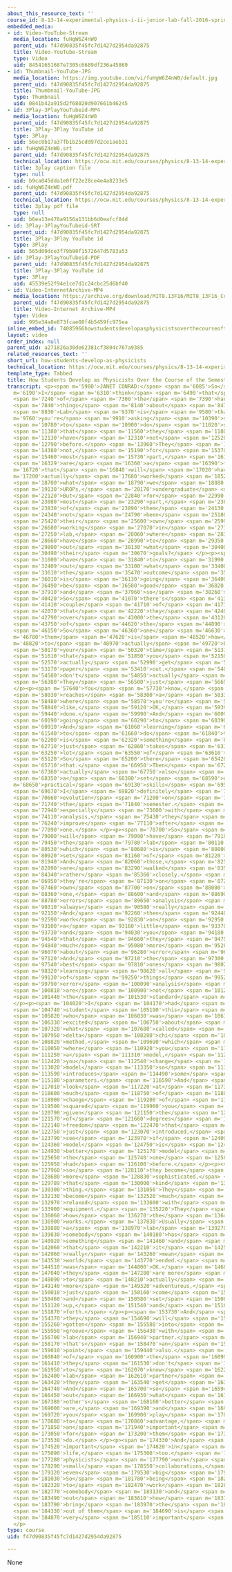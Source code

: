 ```yaml
---
about_this_resource_text: ''
course_id: 8-13-14-experimental-physics-i-ii-junior-lab-fall-2016-spring-2017
embedded_media:
- id: Video-YouTube-Stream
  media_location: fuHgW6Z4nW0
  parent_uid: f47d90835f45fc7d1427d2954da92875
  title: Video-YouTube-Stream
  type: Video
  uid: 84541651687e7305c6689df236a45869
- id: Thumbnail-YouTube-JPG
  media_location: https://img.youtube.com/vi/fuHgW6Z4nW0/default.jpg
  parent_uid: f47d90835f45fc7d1427d2954da92875
  title: Thumbnail-YouTube-JPG
  type: Thumbnail
  uid: 0841b42a915d2f68020d907661b46245
- id: 3Play-3PlayYouTubeid-MP4
  media_location: fuHgW6Z4nW0
  parent_uid: f47d90835f45fc7d1427d2954da92875
  title: 3Play-3Play YouTube id
  type: 3Play
  uid: 56ec0b17a37fb1b25cdd97d2ce1aeb31
- id: fuHgW6Z4nW0.srt
  parent_uid: f47d90835f45fc7d1427d2954da92875
  technical_location: https://ocw.mit.edu/courses/physics/8-13-14-experimental-physics-i-ii-junior-lab-fall-2016-spring-2017/instructor-insights/prof.-janet-conrads-insights/how-students-develop-as-physicists/fuHgW6Z4nW0.srt
  title: 3play caption file
  type: null
  uid: b9ca045dda1e0ff22e28ce4e4a8233e5
- id: fuHgW6Z4nW0.pdf
  parent_uid: f47d90835f45fc7d1427d2954da92875
  technical_location: https://ocw.mit.edu/courses/physics/8-13-14-experimental-physics-i-ii-junior-lab-fall-2016-spring-2017/instructor-insights/prof.-janet-conrads-insights/how-students-develop-as-physicists/fuHgW6Z4nW0.pdf
  title: 3play pdf file
  type: null
  uid: b6ea13e478a9156a131bb6d0eafcf84d
- id: 3Play-3PlayYouTubeid-SRT
  parent_uid: f47d90835f45fc7d1427d2954da92875
  title: 3Play-3Play YouTube id
  type: 3Play
  uid: 565d09dce3f79b90f1572647d5783a53
- id: 3Play-3PlayYouTubeid-PDF
  parent_uid: f47d90835f45fc7d1427d2954da92875
  title: 3Play-3Play YouTube id
  type: 3Play
  uid: 45539e52f94e1ce7d1c24cbc25d6bf40
- id: Video-InternetArchive-MP4
  media_location: https://archive.org/download/MIT8.13F16/MIT8_13F16_Conrad_Students_Develop_as_Physicists_300k.mp4
  parent_uid: f47d90835f45fc7d1427d2954da92875
  title: Video-Internet Archive-MP4
  type: Video
  uid: 995e34a8e873fcae08f4b5459fc975ea
inline_embed_id: 74085966howstudentsdevelopasphysicistsoverthecourseofthesemester94759650
layout: video
order_index: null
parent_uid: a271826a30de62381cf3804c767a9385
related_resources_text: ''
short_url: how-students-develop-as-physicists
technical_location: https://ocw.mit.edu/courses/physics/8-13-14-experimental-physics-i-ii-junior-lab-fall-2016-spring-2017/instructor-insights/prof.-janet-conrads-insights/how-students-develop-as-physicists
template_type: Tabbed
title: How Students Develop as Physicists Over the Course of the Semester
transcript: <p><span m='5980'>JANET CONRAD:</span> <span m='6085'>So</span> <span
  m='6190'>I</span> <span m='6310'>think</span> <span m='6490'>that</span> <span m='7060'>one</span>
  <span m='7240'>of</span> <span m='7300'>the</span> <span m='7390'>hardest</span>
  <span m='7840'>things</span> <span m='8140'>about</span> <span m='8470'>Junior</span>
  <span m='8830'>Lab</span> <span m='9370'>is</span> <span m='9580'>that</span> <span
  m='9760'>you're</span> <span m='9910'>asking</span> <span m='10390'>students</span>
  <span m='10780'>to</span> <span m='10900'>do</span> <span m='11020'>something</span>
  <span m='11380'>that</span> <span m='11560'>they</span> <span m='11800'>really</span>
  <span m='12130'>have</span> <span m='12310'>not</span> <span m='12520'>done</span>
  <span m='12790'>before.</span> <span m='13960'>They</span> <span m='14170'>have</span>
  <span m='14380'>not,</span> <span m='15190'>for</span> <span m='15370'>the</span>
  <span m='15460'>most</span> <span m='15730'>part,</span> <span m='16149'>there</span>
  <span m='16329'>are</span> <span m='16360'>a</span> <span m='16390'>few</span> <span
  m='16720'>that</span> <span m='16840'>will</span> <span m='17020'>have</span> <span
  m='17200'>actually</span> <span m='17680'>worked</span> <span m='18520'>as</span>
  <span m='18700'>what</span> <span m='18790'>we</span> <span m='18880'>call</span>
  <span m='19130'>UROPs,</span> <span m='20170'>undergraduate</span> <span m='21520'>researchers.</span>
  <span m='22120'>But</span> <span m='22840'>for</span> <span m='22990'>the</span>
  <span m='23080'>most</span> <span m='23290'>part,</span> <span m='23660'>most</span>
  <span m='23830'>of</span> <span m='23890'>them</span> <span m='24130'>have</span>
  <span m='24340'>not</span> <span m='24790'>been</span> <span m='25180'>on</span>
  <span m='25420'>their</span> <span m='25600'>own</span> <span m='25990'>independently</span>
  <span m='26680'>working</span> <span m='27070'>in</span> <span m='27190'>a</span>
  <span m='27250'>lab,</span> <span m='28060'>where</span> <span m='28330'>they</span>
  <span m='28660'>have</span> <span m='28990'>to</span> <span m='29350'>figure</span>
  <span m='29800'>out</span> <span m='30130'>what</span> <span m='30400'>are</span>
  <span m='30490'>their</span> <span m='30670'>goals?</span> </p><p><span m='31400'>They</span>
  <span m='31600'>have</span> <span m='31840'>to</span> <span m='31990'>figure</span>
  <span m='32409'>out</span> <span m='33100'>what</span> <span m='33400'>is</span>
  <span m='33610'>the</span> <span m='35470'>outcome</span> <span m='35890'>that</span>
  <span m='36010'>is</span> <span m='36130'>going</span> <span m='36400'>to</span>
  <span m='36490'>be</span> <span m='36580'>good</span> <span m='36820'>enough,</span>
  <span m='37910'>and</span> <span m='37960'>so</span> <span m='38260'>forth.</span>
  <span m='40420'>So</span> <span m='41070'>there's</span> <span m='41350'>a</span>
  <span m='41410'>couple</span> <span m='41710'>of</span> <span m='41770'>things</span>
  <span m='42070'>that</span> <span m='42220'>they</span> <span m='42400'>learn</span>
  <span m='42790'>over</span> <span m='43000'>the</span> <span m='43120'>arc</span>
  <span m='43750'>of</span> <span m='44620'>the</span> <span m='44890'>semester.</span>
  <span m='46150'>So</span> <span m='46360'>one</span> <span m='46630'>of</span> <span
  m='46780'>them</span> <span m='47620'>is</span> <span m='48520'>how</span> <span
  m='48820'>to</span> <span m='48970'>actually</span> <span m='49720'>budget</span>
  <span m='50170'>your</span> <span m='50320'>time</span> <span m='51310'>so</span>
  <span m='51610'>that</span> <span m='51850'>you</span> <span m='52150'>can</span>
  <span m='52570'>actually</span> <span m='52990'>get</span> <span m='53110'>a</span>
  <span m='53170'>paper</span> <span m='53410'>out.</span> <span m='54010'>Papers</span>
  <span m='54580'>don't</span> <span m='54850'>actually</span> <span m='55240'>end.</span>
  <span m='56380'>They</span> <span m='56500'>just</span> <span m='56650'>stop.</span>
  </p><p><span m='57640'>You</span> <span m='57730'>know,</span> <span m='57940'>there</span>
  <span m='58030'>reaches</span> <span m='58300'>a</span> <span m='58330'>point</span>
  <span m='58480'>where</span> <span m='58570'>you're</span> <span m='58690'>just</span>
  <span m='58840'>like,</span> <span m='59120'>OK,</span> <span m='59390'>I'm</span>
  <span m='59440'>done.</span> <span m='59990'>And</span> <span m='60090'>I'm</span>
  <span m='60190'>going</span> <span m='60290'>to</span> <span m='60390'>stop.</span>
  <span m='60910'>And</span> <span m='61060'>learning</span> <span m='61420'>how</span>
  <span m='61540'>to</span> <span m='61660'>do</span> <span m='61840'>that</span>
  <span m='62200'>is</span> <span m='62320'>something</span> <span m='62620'>that</span>
  <span m='62710'>just</span> <span m='62860'>takes</span> <span m='63190'>a</span>
  <span m='63250'>lot</span> <span m='63550'>of</span> <span m='63610'>practice.</span>
  <span m='65120'>So</span> <span m='65200'>there</span> <span m='65420'>is</span>
  <span m='65710'>that.</span> <span m='66950'>Then</span> <span m='67200'>they're</span>
  <span m='67360'>actually</span> <span m='67750'>also</span> <span m='68020'>learning</span>
  <span m='68350'>a</span> <span m='68380'>set</span> <span m='68590'>of</span> <span
  m='68650'>practical</span> <span m='69130'>skills</span> <span m='69520'>that</span>
  <span m='69670'>I</span> <span m='69820'>definitely</span> <span m='70420'>see</span>
  <span m='70660'>evolution</span> <span m='71200'>on</span> <span m='71440'>over</span>
  <span m='71740'>the</span> <span m='71840'>semester.</span> <span m='72400'>So</span>
  <span m='72940'>especially</span> <span m='73600'>with</span> <span m='73750'>error</span>
  <span m='74110'>analysis,</span> <span m='75430'>they</span> <span m='75700'>really</span>
  <span m='76240'>improve</span> <span m='77110'>after</span> <span m='77530'>lab</span>
  <span m='77890'>one.</span> </p><p><span m='78700'>So</span> <span m='78880'>they</span>
  <span m='79000'>will</span> <span m='79090'>have</span> <span m='79180'>done</span>
  <span m='79450'>the</span> <span m='79780'>lab</span> <span m='80110'>0,</span>
  <span m='80530'>which</span> <span m='80680'>is</span> <span m='80800'>the</span>
  <span m='80920'>set</span> <span m='81160'>of</span> <span m='81220'>three.</span>
  <span m='81940'>And</span> <span m='82060'>those,</span> <span m='82530'>they</span>
  <span m='82890'>are</span> <span m='83290'>walked</span> <span m='83590'>through</span>
  <span m='84340'>rather</span> <span m='85360'>closely.</span> <span m='86680'>Then,</span>
  <span m='86950'>they're</span> <span m='87130'>on</span> <span m='87280'>their</span>
  <span m='87460'>own</span> <span m='87700'>on</span> <span m='88000'>lab</span>
  <span m='88360'>one,</span> <span m='88600'>and</span> <span m='88690'>the</span>
  <span m='88780'>errors</span> <span m='89650'>analysis</span> <span m='90220'>is</span>
  <span m='90310'>always</span> <span m='90580'>really</span> <span m='90900'>interesting.</span>
  <span m='92150'>And</span> <span m='92260'>then</span> <span m='92440'>we</span>
  <span m='92590'>work</span> <span m='92830'>on</span> <span m='92950'>that</span>
  <span m='93100'>a</span> <span m='93160'>little</span> <span m='93370'>bit,</span>
  <span m='93730'>and</span> <span m='94030'>you</span> <span m='94180'>find</span>
  <span m='94540'>that</span> <span m='94660'>they</span> <span m='94750'>get</span>
  <span m='94840'>much</span> <span m='95080'>more</span> <span m='95260'>sophisticated</span>
  <span m='96070'>about</span> <span m='96280'>error</span> <span m='96580'>analysis.</span>
  <span m='97120'>And</span> <span m='97210'>the</span> <span m='97300'>very</span>
  <span m='97540'>best</span> <span m='97810'>ones</span> <span m='98020'>start</span>
  <span m='98320'>learning</span> <span m='98620'>all</span> <span m='98770'>kinds</span>
  <span m='99130'>of</span> <span m='99250'>things</span> <span m='99520'>about</span>
  <span m='99790'>error</span> <span m='100090'>analysis</span> <span m='100690'>that</span>
  <span m='100810'>are</span> <span m='100900'>not</span> <span m='101230'>just</span>
  <span m='101440'>the</span> <span m='101530'>standard</span> <span m='102040'>things.</span>
  </p><p><span m='104020'>I</span> <span m='104170'>had</span> <span m='104410'>a</span>
  <span m='104740'>student</span> <span m='105190'>this</span> <span m='105340'>semester</span>
  <span m='105820'>who</span> <span m='106030'>was</span> <span m='106180'>very</span>
  <span m='106330'>excited</span> <span m='106750'>about</span> <span m='106990'>learning</span>
  <span m='107320'>what</span> <span m='107680'>called</span> <span m='107830'>the</span>
  <span m='107950'>delta</span> <span m='108280'>chi</span> <span m='108460'>squared</span>
  <span m='108820'>method,</span> <span m='109690'>which</span> <span m='109900'>is</span>
  <span m='110050'>where</span> <span m='110920'>you</span> <span m='111130'>have</span>
  <span m='111250'>a</span> <span m='111310'>model,</span> <span m='112270'>and</span>
  <span m='112420'>you</span> <span m='112540'>change</span> <span m='112930'>your</span>
  <span m='113020'>model</span> <span m='113350'>so</span> <span m='113530'>it</span>
  <span m='113590'>introduces</span> <span m='114490'>some</span> <span m='114760'>extra</span>
  <span m='115180'>parameters.</span> <span m='116590'>And</span> <span m='116860'>you</span>
  <span m='117010'>look</span> <span m='117220'>at</span> <span m='117370'>how</span>
  <span m='118600'>much</span> <span m='118750'>of</span> <span m='118840'>a</span>
  <span m='118900'>change</span> <span m='119200'>of</span> <span m='119260'>chi</span>
  <span m='119500'>squared</span> <span m='119960'>you</span> <span m='120060'>get,</span>
  <span m='120790'>given</span> <span m='121150'>the</span> <span m='121240'>change</span>
  <span m='121570'>of</span> <span m='121660'>degrees</span> <span m='122050'>of</span>
  <span m='122140'>freedom</span> <span m='122470'>that</span> <span m='122590'>you</span>
  <span m='122750'>just</span> <span m='123070'>introduced,</span> <span m='123670'>to</span>
  <span m='123790'>see</span> <span m='123970'>if</span> <span m='124090'>that</span>
  <span m='124360'>model</span> <span m='124750'>is</span> <span m='124870'>a</span>
  <span m='124930'>better</span> <span m='125170'>model</span> <span m='125500'>than</span>
  <span m='125650'>the</span> <span m='125740'>one</span> <span m='125890'>you</span>
  <span m='125950'>had</span> <span m='126100'>before.</span> </p><p><span m='127250'>And</span>
  <span m='127960'>so</span> <span m='128110'>they become</span> <span m='128470'>much</span>
  <span m='128680'>more</span> <span m='128830'>sophisticated,</span> <span m='129639'>and</span>
  <span m='129789'>that</span> <span m='130000'>kind</span> <span m='130210'>of</span>
  <span m='130300'>thing.</span> <span m='131050'>They</span> <span m='131230'>also</span>
  <span m='132130'>become</span> <span m='132520'>much</span> <span m='132790'>more</span>
  <span m='132970'>relaxed</span> <span m='133600'>with</span> <span m='133780'>the</span>
  <span m='133900'>equipment.</span> <span m='135220'>They</span> <span m='135490'>understand</span>
  <span m='136060'>how</span> <span m='136270'>the</span> <span m='136420'>equipment</span>
  <span m='136900'>works.</span> <span m='137830'>Usually</span> <span m='138320'>by</span>
  <span m='138880'>a</span> <span m='138970'>lab</span> <span m='139270'>two,</span>
  <span m='139830'>somebody</span> <span m='140180'>has</span> <span m='140410'>broken</span>
  <span m='140920'>something</span> <span m='141460'>and</span> <span m='141580'>discovered</span>
  <span m='142060'>that</span> <span m='142210'>it</span> <span m='142570'>didn't</span>
  <span m='142960'>really</span> <span m='143260'>mean</span> <span m='143410'>the</span>
  <span m='143530'>world</span> <span m='143770'>ended.</span> <span m='144390'>It</span>
  <span m='144510'>was</span> <span m='144800'>OK.</span> <span m='146830'>So</span>
  <span m='147040'>they</span> <span m='147280'>are more</span> <span m='147610'>willing</span>
  <span m='148090'>to</span> <span m='148210'>actually</span> <span m='148840'>be</span>
  <span m='149140'>more</span> <span m='149320'>adventurous,</span> <span m='149920'>and</span>
  <span m='150010'>just</span> <span m='150160'>come</span> <span m='150340'>in</span>
  <span m='150460'>and</span> <span m='150580'>set</span> <span m='150850'>things</span>
  <span m='151120'>up,</span> <span m='151540'>and</span> <span m='151660'>so</span>
  <span m='151870'>forth.</span> </p><p><span m='153730'>And</span> <span m='153970'>also,</span>
  <span m='154370'>they</span> <span m='154690'>will</span> <span m='155020'>have</span>
  <span m='155260'>gotten</span> <span m='155580'>into</span> <span m='155840'>the</span>
  <span m='155950'>groove</span> <span m='156430'>with</span> <span m='156580'>their</span>
  <span m='156700'>lab</span> <span m='156940'>partner.</span> <span m='158120'>And</span>
  <span m='158170'>that's</span> <span m='158470'>an</span> <span m='158560'>important</span>
  <span m='159010'>point</span> <span m='159440'>also.</span> <span m='160600'>Most</span>
  <span m='160840'>of</span> <span m='160900'>the</span> <span m='160990'>time,</span>
  <span m='161410'>they</span> <span m='161530'>don't</span> <span m='161770'>seem</span>
  <span m='161950'>to</span> <span m='162070'>know</span> <span m='162280'>their</span>
  <span m='162400'>lab</span> <span m='162610'>partner</span> <span m='163030'>before</span>
  <span m='163420'>they</span> <span m='163540'>get</span> <span m='163690'>started.</span>
  <span m='164740'>And</span> <span m='165700'>so</span> <span m='165940'>figuring</span>
  <span m='166450'>out</span> <span m='166930'>what</span> <span m='167200'>each</span>
  <span m='167380'>other's</span> <span m='168160'>better</span> <span m='168550'>skills</span>
  <span m='169000'>are,</span> <span m='169390'>and</span> <span m='169540'>how</span>
  <span m='169720'>you</span> <span m='169900'>play</span> <span m='170290'>them</span>
  <span m='170680'>to</span> <span m='170860'>advantage,</span> <span m='171610'>is</span>
  <span m='171850'>an</span> <span m='171940'>important</span> <span m='172420'>thing</span>
  <span m='173050'>for</span> <span m='173200'>them</span> <span m='173380'>to</span>
  <span m='173530'>do.</span> </p><p><span m='174330'>And</span> <span m='174420'>it's</span>
  <span m='174520'>important</span> <span m='174820'>in</span> <span m='174880'>real</span>
  <span m='175090'>life,</span> <span m='175300'>too.</span> <span m='175870'>Most</span>
  <span m='177280'>physicists</span> <span m='177790'>work</span> <span m='178060'>in</span>
  <span m='178290'>small</span> <span m='178550'>collaborations,</span> <span m='179230'>or</span>
  <span m='179320'>even</span> <span m='179530'>big</span> <span m='179750'>collaborations.</span>
  <span m='181030'>So</span> <span m='181780'>being</span> <span m='182050'>able</span>
  <span m='182320'>to</span> <span m='182470'>work</span> <span m='182650'>with</span>
  <span m='182770'>somebody</span> <span m='183130'>and</span> <span m='183220'>figure</span>
  <span m='183490'>out</span> <span m='183610'>how</span> <span m='183700'>to</span>
  <span m='183790'>bring</span> <span m='183970'>the</span> <span m='184060'>best</span>
  <span m='184330'>out of them</span> <span m='184690'>is</span> <span m='184810'>a</span>
  <span m='184870'>very</span> <span m='185110'>important</span> <span m='185470'>thing.</span>
  </p>
type: course
uid: f47d90835f45fc7d1427d2954da92875

---
```

None